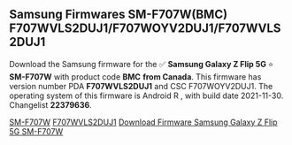 <h2>Samsung Firmwares SM-F707W(BMC) F707WVLS2DUJ1/F707WOYV2DUJ1/F707WVLS2DUJ1</h2>
Download the Samsung firmware for the ✅ <strong>Samsung Galaxy Z Flip 5G </strong> ⭐ <strong>SM-F707W</strong> with product code <strong>BMC</strong> <strong> from Canada</strong>. This firmware has version number PDA <strong>F707WVLS2DUJ1</strong> and CSC F707WOYV2DUJ1. The operating system of this firmware is Android R , with build date 2021-11-30. Changelist <strong>22379636</strong>.


[SM-F707W](https://samfirm.shop/samsung/model/SM-F707W)
[F707WVLS2DUJ1](https://samfirm.shop/samsung/pda/F707WVLS2DUJ1)
[Download Firmware Samsung Galaxy Z Flip 5G SM-F707W](https://samfirm.shop/samsung/firmware/478872)
